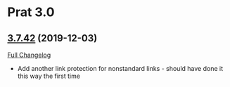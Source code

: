 # Prat 3.0

## [3.7.42](https://github.com/sylvanaar/prat-3-0/tree/3.7.42) (2019-12-03)
[Full Changelog](https://github.com/sylvanaar/prat-3-0/compare/3.7.40...3.7.42)

- Add another link protection for nonstandard links - should have done it this way the first time  
